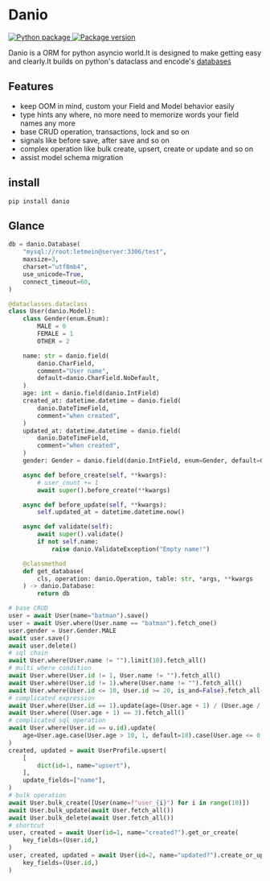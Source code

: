 # Danio

<p>
<a href="https://github.com/strongbugman/danio/actions">
    <img src="https://github.com/strongbugman/danio/workflows/Python%20package/badge.svg" alt="Python package">
</a>
<a href="https://pypi.org/project/danio/">
    <img src="https://badge.fury.io/py/danio.svg" alt="Package version">
</a>
</p>


Danio is a ORM for python asyncio world.It is designed to make getting easy and clearly.It builds on python's dataclass and encode's [databases](https://github.com/encode/databases)

## Features

* keep OOM in mind, custom your Field and Model behavior easily
* type hints any where, no more need to memorize words your field names any more
* base CRUD operation, transactions, lock and so on
* signals like before save, after save and so on
* complex operation like bulk create, upsert, create or update and so on
* assist model schema migration

## install

`pip install danio`

## Glance

```python
db = danio.Database(
    "mysql://root:letmein@server:3306/test",
    maxsize=3,
    charset="utf8mb4",
    use_unicode=True,
    connect_timeout=60,
)

@dataclasses.dataclass
class User(danio.Model):
    class Gender(enum.Enum):
        MALE = 0
        FEMALE = 1
        OTHER = 2

    name: str = danio.field(
        danio.CharField,
        comment="User name",
        default=danio.CharField.NoDefault,
    )
    age: int = danio.field(danio.IntField)
    created_at: datetime.datetime = danio.field(
        danio.DateTimeField,
        comment="when created",
    )
    updated_at: datetime.datetime = danio.field(
        danio.DateTimeField,
        comment="when created",
    )
    gender: Gender = danio.field(danio.IntField, enum=Gender, default=Gender.FEMALE)

    async def before_create(self, **kwargs):
        # user_count += 1
        await super().before_create(**kwargs)

    async def before_update(self, **kwargs):
        self.updated_at = datetime.datetime.now()

    async def validate(self):
        await super().validate()
        if not self.name:
            raise danio.ValidateException("Empty name!")

    @classmethod
    def get_database(
        cls, operation: danio.Operation, table: str, *args, **kwargs
    ) -> danio.Database:
        return db

# base CRUD
user = await User(name="batman").save()
user = await User.where(User.name == "batman").fetch_one()
user.gender = User.Gender.MALE
await user.save()
await user.delete()
# sql chain
await User.where(User.name != "").limit(10).fetch_all()
# multi where condition
await User.where(User.id != 1, User.name != "").fetch_all()
await User.where(User.id != 1).where(User.name != "").fetch_all()
await User.where(User.id <= 10, User.id >= 20, is_and=False).fetch_all()
# complicated expression
await User.where(User.id == 1).update(age=(User.age + 1) / (User.age / 12) - 2)
await User.where((User.age + 1) == 3).fetch_all()
# complicated sql operation
await User.where(User.id == u.id).update(
    age=User.age.case(User.age > 10, 1, default=18).case(User.age <= 0, 10)
)
created, updated = await UserProfile.upsert(
    [
        dict(id=1, name="upsert"),
    ],
    update_fields=["name"],
)
# bulk operation
await User.bulk_create([User(name=f"user_{i}") for i in range(10)])
await User.bulk_update(await User.fetch_all())
await User.bulk_delete(await User.fetch_all())
# shortcut
user, created = await User(id=1, name="created?").get_or_create(
    key_fields=(User.id,)
)
user, created, updated = await User(id=2, name="updated?").create_or_update(
    key_fields=(User.id,)
)
```